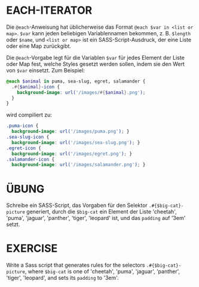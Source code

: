 # EACH-ITERATOR

Die `@each`-Anweisung hat üblicherweise das Format `@each $var in <list or map>`. `$var` kann jeden beliebigen Variablennamen bekommen, z. B. `$length` oder `$name`, und `<list or map>` ist ein SASS-Script-Ausdruck, der eine Liste oder eine Map zurückgibt.

Die `@each`-Vorgabe legt für die Variablen `$var` für jedes Element der Liste oder Map fest, welche Styles gesetzt werden sollen, indem sie den Wert von `$var` einsetzt. Zum Beispiel:

```scss
@each $animal in puma, sea-slug, egret, salamander {
  .#{$animal}-icon {
    background-image: url('/images/#{$animal}.png');
  }
}
```

wird compiliert zu:

```css
.puma-icon {
  background-image: url('/images/puma.png'); }
.sea-slug-icon {
  background-image: url('/images/sea-slug.png'); }
.egret-icon {
  background-image: url('/images/egret.png'); }
.salamander-icon {
  background-image: url('/images/salamander.png'); }
```

# ÜBUNG

Schreibe ein SASS-Script, das Vorgaben für den Selektor `.#{$big-cat}-picture` generiert, durch die `$big-cat` ein Element der Liste 'cheetah', 'puma', 'jaguar', 'panther', 'tiger', 'leopard' ist, und das `padding` auf '3em' setzt.

# EXERCISE

Write a Sass script that generates rules for the selectors `.#{$big-cat}-picture`, where `$big-cat` is one of 'cheetah', 'puma', 'jaguar', 'panther', 'tiger', 'leopard', and sets its `padding` to '3em'.